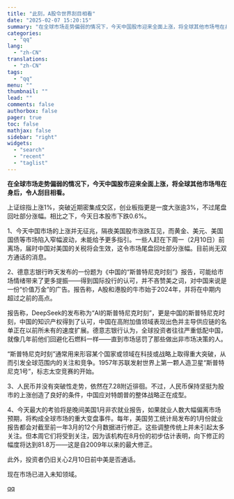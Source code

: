 ```yaml
---
title: "此刻，A股令世界刮目相看"
date: "2025-02-07 15:20:15"
summary: "在全球市场走势偏弱的情况下，今天中国股市迎来全面上涨，将全球其他市场甩在身后，令人刮目相看。上证综指..."
categories:
  - "qq"
lang:
  - "zh-CN"
translations:
  - "zh-CN"
tags:
  - "qq"
menu: ""
thumbnail: ""
lead: ""
comments: false
authorbox: false
pager: true
toc: false
mathjax: false
sidebar: "right"
widgets:
  - "search"
  - "recent"
  - "taglist"
---
```


**在全球市场走势偏弱的情况下，今天中国股市迎来全面上涨，将全球其他市场甩在身后，令人刮目相看。**

上证综指上涨1%，突破近期密集成交区，创业板指更是一度大涨逾3%，不过尾盘回吐部分涨幅。相比之下，今天日本股市下跌0.6%。

1、今天中国市场的上涨并无征兆，隔夜美国股市涨跌互见，而黄金、美元、美国国债等市场陷入窄幅波动，未能给予更多指引。一些人赶在下周一（2月10日）前离场，届时中国对美国的关税将会生效，这令市场尾盘回吐部分涨幅。目前尚无双方通话的消息。

2、德意志银行昨天发布的一份题为《中国的“斯普特尼克时刻”》报告，可能给市场情绪带来了更多提振——得到国际投行的认可，并不吝赞美之词，对中国来说是一份“价值万金”的广告。报告称，A股和港股的牛市始于2024年，并将在中期内超过之前的高点。

报告称，DeepSeek的发布称为“AI的斯普特尼克时刻”，更是中国的斯普特尼克时刻，中国的知识产权得到了认可，中国在高附加值领域表现出色并主导供应链的名单正在以前所未有的速度扩展。德意志银行认为，全球投资者往往严重低配中国，就像几年前他们回避化石燃料一样——直到市场惩罚了那些做出非市场决策的人。

“斯普特尼克时刻”通常用来形容某个国家或领域在科技或战略上取得重大突破，从而引发全球范围内的关注和竞争。1957年苏联发射世界上第一颗人造卫星“斯普特尼克1号”，标志太空竞赛的开始。

3、人民币并没有突破性走势，依然在7.28附近徘徊。不过，人民币保持坚挺为股市的上涨创造了良好的条件，中国应对特朗普的整体战略正在成型。

4、今天最大的考验将是晚间美国1月非农就业报告，如果就业人数大幅偏离市场预期，将构成全球市场的重大变盘事件。每年，美国劳工统计局发布的1月份就业报告都会对截至前一年3月的12个月数据进行修正。这些调整传统上并未引起太多关注。但本周它们将受到关注，因为该机构在8月份的初步估计表明，向下修正的幅度将达到81.8万——这是自2009年以来的最大修正。

此外，投资者仍旧关心2月10日前中美是否通话。

现在市场已进入未知领域。

[qq](https://new.qq.com/rain/a/20250207A05EMP00)
